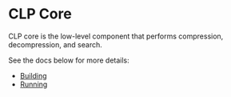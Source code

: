 # CLP Core

CLP core is the low-level component that performs compression, decompression, and search.

See the docs below for more details:

* [Building](https://docs.yscope.com/clp/main/dev-guide/components-core)
* [Running](https://docs.yscope.com/clp/main/user-guide/core-overview)

